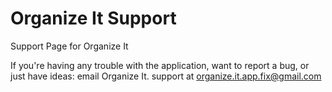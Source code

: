 # Organize It Support

Support Page for Organize It

If you're having any trouble with the application, want to report a bug, or just have ideas: email Organize It. support at organize.it.app.fix@gmail.com
